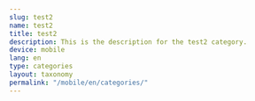 ```yaml
---
slug: test2
name: test2
title: test2
description: This is the description for the test2 category.
device: mobile
lang: en
type: categories
layout: taxonomy
permalink: "/mobile/en/categories/"
---
```

